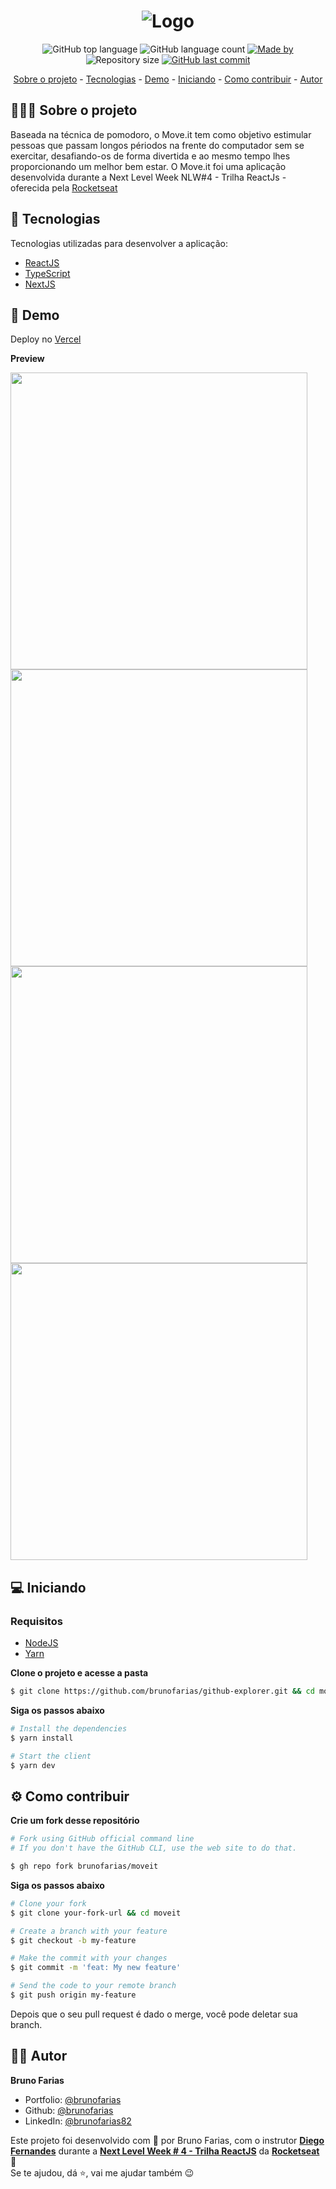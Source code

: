<h1 align="center">
	<img src="https://user-images.githubusercontent.com/3935997/109373919-76483700-7890-11eb-9931-0fe08c7635b0.png" alt="Logo" />
</h1>

<p align="center">
  <img alt="GitHub top language" src="https://img.shields.io/github/languages/top/brunofarias/github-explorer?style=flat-square&logo=typescript">

  <img alt="GitHub language count" src="https://img.shields.io/github/languages/count/brunofarias/github-explorer?style=flat-square&logo=github">

  <a href="https://www.linkedin.com/in/brunofarias82/">
    <img alt="Made by" src="https://img.shields.io/badge/made%20by-Bruno%20Farias-green?style=flat-square&logo=linkedin">
  </a>
  
  <img alt="Repository size" src="https://img.shields.io/github/repo-size/brunofarias/github-explorer?style=flat-square&logo=github">
  
  <a href="https://github.com/brunofarias/github-explorer/commits/master">
    <img alt="GitHub last commit" src="https://img.shields.io/github/last-commit/brunofarias/moveit?style=flat-square&logo=github">
  </a>  
</p>

<p align="center">
	<a href="#-sobre-o-projeto">Sobre o projeto</a> -
	<a href="#-tecnologias">Tecnologias</a> -
	<a href="#-demo">Demo</a> -
	<a href="#-iniciando">Iniciando</a> -
	<a href="#-como-contribuir">Como contribuir</a> - 
	<a href="#-autor">Autor</a>
</p>

## 👨🏻‍💻 Sobre o projeto

Baseada na técnica de pomodoro, o Move.it tem como objetivo estimular pessoas que passam longos périodos na frente do computador sem se exercitar, desafiando-os de forma divertida e ao mesmo tempo lhes proporcionando um melhor bem estar. O Move.it foi uma aplicação desenvolvida durante a Next Level Week NLW#4 - Trilha ReactJs - oferecida pela <a href="https://rocketseat.com.br/">Rocketseat<a/>

## 🚀 Tecnologias

Tecnologias utilizadas para desenvolver a aplicação:

- [ReactJS](https://reactjs.org/)
- [TypeScript](https://www.typescriptlang.org/)
- [NextJS](https://nextjs.org/)

## 👀 Demo

Deploy no [Vercel](https://moveit-pied-gamma.vercel.app/)

**Preview**

<div>
   <img src="https://user-images.githubusercontent.com/3935997/109374384-c4ab0500-7893-11eb-82e7-f5ca524e3052.jpg" width="475px"> 
   <img src="https://user-images.githubusercontent.com/3935997/109374395-cffe3080-7893-11eb-88dc-e06fad250e5e.jpg" width="475px">
   <img src="https://user-images.githubusercontent.com/3935997/109374400-d4c2e480-7893-11eb-8a64-d523c91f23f3.jpg" width="475px">
   <img src="https://user-images.githubusercontent.com/3935997/109374401-d55b7b00-7893-11eb-9585-42e87b3db663.jpg" width="475px">   
</div>

## 💻 Iniciando

### Requisitos

- [NodeJS](https://nodejs.org/en/)
- [Yarn](https://classic.yarnpkg.com/)

**Clone o projeto e acesse a pasta**

```bash
$ git clone https://github.com/brunofarias/github-explorer.git && cd moveit
```

**Siga os passos abaixo**

```bash
# Install the dependencies
$ yarn install

# Start the client
$ yarn dev
```

## ⚙ Como contribuir

**Crie um fork desse repositório**

```bash
# Fork using GitHub official command line
# If you don't have the GitHub CLI, use the web site to do that.

$ gh repo fork brunofarias/moveit
```

**Siga os passos abaixo**

```bash
# Clone your fork
$ git clone your-fork-url && cd moveit

# Create a branch with your feature
$ git checkout -b my-feature

# Make the commit with your changes
$ git commit -m 'feat: My new feature'

# Send the code to your remote branch
$ git push origin my-feature
```

Depois que o seu pull request é dado o merge, você pode deletar sua branch.

## 👨‍🦱 Autor

**Bruno Farias**

- Portfolio: [@brunofarias](https://brunofarias.github.io/)
- Github: [@brunofarias](https://github.com/brunofarias)
- LinkedIn: [@brunofarias82](https://linkedin.com/in/brunofarias82)

Este projeto foi desenvolvido com 💚 por Bruno Farias, com o instrutor **[Diego Fernandes](https://www.linkedin.com/in/diego-schell-fernandes/)** durante a **[Next Level Week # 4 - Trilha ReactJS](https://nextlevelweek.com/)** da **[Rocketseat](https://rocketseat.com.br)** 💜<br> 
Se te ajudou, dá ⭐, vai me ajudar também 😉